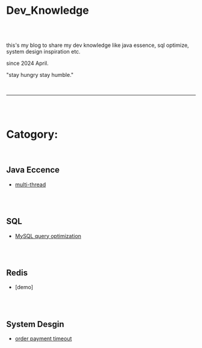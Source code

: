 # Dev_Knowledge

<br>
<br>

this's my blog to share my dev knowledge like java essence, sql optimize, system design inspiration etc.

since 2024 April.

"stay hungry stay humble."

<br>

---

<br>
<br>

# Catogory:

<br>

## Java Eccence

 * [multi-thread](java/multi-thread/README.md)

<br>
<br>

## SQL

* [MySQL query optimization](sql/query-optimization/README.md)


<br>
<br>

## Redis

* [demo]


<br>
<br>

## System Desgin

* [order payment timeout](system/design/order-payment-timeout/README.md)

<br>
<br>